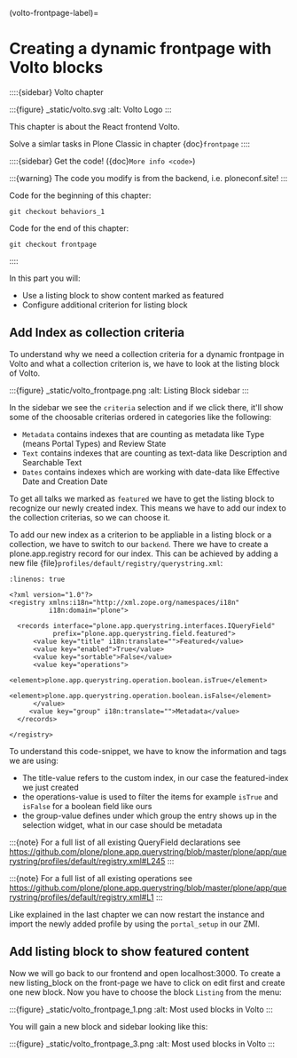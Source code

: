 (volto-frontpage-label)=

# Creating a dynamic frontpage with Volto blocks

::::{sidebar} Volto chapter

:::{figure} _static/volto.svg
:alt: Volto Logo
:::

This chapter is about the React frontend Volto.

Solve a simlar tasks in Plone Classic in chapter {doc}`frontpage`
::::

::::{sidebar} Get the code! ({doc}`More info <code>`)

:::{warning}
The code you modify is from the backend, i.e. ploneconf.site!
:::

Code for the beginning of this chapter:

```
git checkout behaviors_1
```

Code for the end of this chapter:

```
git checkout frontpage
```
::::

In this part you will:

- Use a listing block to show content marked as featured
- Configure additional criterion for listing block

## Add Index as collection criteria

To understand why we need a collection criteria for a dynamic frontpage in Volto and what a collection criterion is, we have to look at the listing block of Volto.

:::{figure} _static/volto_frontpage.png
:alt: Listing Block sidebar
:::

In the sidebar we see the `criteria` selection and if we click there, it'll show some of the choosable criterias ordered in categories like the following:

- `Metadata` contains indexes that are counting as metadata like Type (means Portal Types) and Review State
- `Text` contains indexes that are counting as text-data like Description and Searchable Text
- `Dates` contains indexes which are working with date-data like Effective Date and Creation Date

To get all talks we marked as `featured` we have to get the listing block to recognize our newly created index. This means we have to add our index to the collection criterias, so we can choose it.

To add our new index as a criterion to be appliable in a listing block or a collection, we have to switch to our `backend`. There we have to create a plone.app.registry record for our index. This can be achieved by adding a new file {file}`profiles/default/registry/querystring.xml`:

```{code-block} xml
:linenos: true

<?xml version="1.0"?>
<registry xmlns:i18n="http://xml.zope.org/namespaces/i18n"
          i18n:domain="plone">

  <records interface="plone.app.querystring.interfaces.IQueryField"
           prefix="plone.app.querystring.field.featured">
      <value key="title" i18n:translate="">Featured</value>
      <value key="enabled">True</value>
      <value key="sortable">False</value>
      <value key="operations">
          <element>plone.app.querystring.operation.boolean.isTrue</element>
          <element>plone.app.querystring.operation.boolean.isFalse</element>
      </value>
     <value key="group" i18n:translate="">Metadata</value>
  </records>

</registry>
```

To understand this code-snippet, we have to know the information and tags we are using:

- The title-value refers to the custom index, in our case the featured-index we just created
- the operations-value is used to filter the items for example `isTrue` and `isFalse` for a boolean field like ours
- the group-value defines under which group the entry shows up in the selection widget, what in our case should be metadata

:::{note}
For a full list of all existing QueryField declarations see <https://github.com/plone/plone.app.querystring/blob/master/plone/app/querystring/profiles/default/registry.xml#L245>
:::

:::{note}
For a full list of all existing operations see <https://github.com/plone/plone.app.querystring/blob/master/plone/app/querystring/profiles/default/registry.xml#L1>
:::

Like explained in the last chapter we can now restart the instance and import the newly added profile by using the `portal_setup` in our ZMI.

## Add listing block to show featured content

Now we will go back to our frontend and open localhost:3000. To create a new listing_block on the front-page we have to click on edit first and create one new block. Now you have to choose the block `Listing` from the menu:

:::{figure} _static/volto_frontpage_1.png
:alt: Most used blocks in Volto
:::

You will gain a new block and sidebar looking like this:

:::{figure} _static/volto_frontpage_3.png
:alt: Most used blocks in Volto
:::
